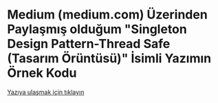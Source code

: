 # Medium (medium.com) Üzerinden Paylaşmış olduğum "Singleton Design Pattern-Thread Safe (Tasarım Örüntüsü)" İsimli Yazımın Örnek Kodu

[Yazıya ulaşmak için tıklayın](https://medium.com/@metinalniacik/singleton-design-pattern-thread-safe-e00d11407e0c)
